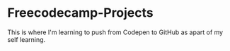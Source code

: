 # Freecodecamp-Projects
This is where I'm learning to push from Codepen to GitHub as apart of my self learning. 
